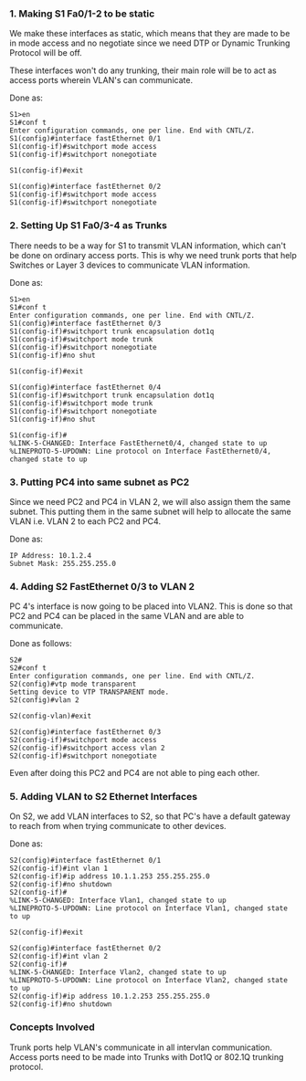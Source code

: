 
### **1. Making S1 Fa0/1-2 to be static**

We make these interfaces as static, which means that they are made to be in mode access and no negotiate since we need DTP or Dynamic Trunking Protocol will be off.

These interfaces won't do any trunking, their main role will be to act as access ports wherein VLAN's can communicate.

Done as:
```
S1>en
S1#conf t
Enter configuration commands, one per line. End with CNTL/Z.
S1(config)#interface fastEthernet 0/1
S1(config-if)#switchport mode access
S1(config-if)#switchport nonegotiate

S1(config-if)#exit

S1(config)#interface fastEthernet 0/2
S1(config-if)#switchport mode access
S1(config-if)#switchport nonegotiate
```


### 2. Setting Up S1 Fa0/3-4 as Trunks

There needs to be a way for S1 to transmit VLAN information, which can't be done on ordinary access ports.
This is why we need trunk ports that help Switches or Layer 3 devices to communicate VLAN information.

Done as:
```
S1>en
S1#conf t
Enter configuration commands, one per line. End with CNTL/Z.
S1(config)#interface fastEthernet 0/3
S1(config-if)#switchport trunk encapsulation dot1q
S1(config-if)#switchport mode trunk
S1(config-if)#switchport nonegotiate
S1(config-if)#no shut

S1(config-if)#exit

S1(config)#interface fastEthernet 0/4
S1(config-if)#switchport trunk encapsulation dot1q
S1(config-if)#switchport mode trunk
S1(config-if)#switchport nonegotiate
S1(config-if)#no shut

S1(config-if)#
%LINK-5-CHANGED: Interface FastEthernet0/4, changed state to up
%LINEPROTO-5-UPDOWN: Line protocol on Interface FastEthernet0/4, changed state to up

```


### **3. Putting PC4 into same subnet as PC2**

Since we need PC2 and PC4 in VLAN 2, we will also assign them the same subnet.
This putting them in the same subnet will help to allocate the same VLAN i.e. VLAN 2 to each PC2 and PC4.

Done as:
```
IP Address: 10.1.2.4
Subnet Mask: 255.255.255.0
```


### **4. Adding S2 FastEthernet 0/3 to VLAN 2**  

PC 4's interface is now going to be placed into VLAN2.
This is done so that PC2 and PC4 can be placed in the same VLAN and are able to communicate.

Done as follows:
```
S2#
S2#conf t
Enter configuration commands, one per line. End with CNTL/Z.
S2(config)#vtp mode transparent
Setting device to VTP TRANSPARENT mode.
S2(config)#vlan 2

S2(config-vlan)#exit

S2(config)#interface fastEthernet 0/3
S2(config-if)#switchport mode access
S2(config-if)#switchport access vlan 2
S2(config-if)#switchport nonegotiate
```

Even after doing this PC2 and PC4 are not able to ping each other.


### **5. Adding VLAN to S2 Ethernet Interfaces**

On S2, we add VLAN interfaces to S2, so that PC's have a default gateway to reach from when trying communicate to other devices.

Done as:
```
S2(config)#interface fastEthernet 0/1
S2(config-if)#int vlan 1
S2(config-if)#ip address 10.1.1.253 255.255.255.0
S2(config-if)#no shutdown
S2(config-if)#
%LINK-5-CHANGED: Interface Vlan1, changed state to up
%LINEPROTO-5-UPDOWN: Line protocol on Interface Vlan1, changed state to up

S2(config-if)#exit

S2(config)#interface fastEthernet 0/2
S2(config-if)#int vlan 2
S2(config-if)#
%LINK-5-CHANGED: Interface Vlan2, changed state to up
%LINEPROTO-5-UPDOWN: Line protocol on Interface Vlan2, changed state to up
S2(config-if)#ip address 10.1.2.253 255.255.255.0
S2(config-if)#no shutdown
```

### Concepts Involved

Trunk ports help VLAN's communicate in all intervlan communication.
Access ports need to be made into Trunks with Dot1Q or 802.1Q trunking protocol.